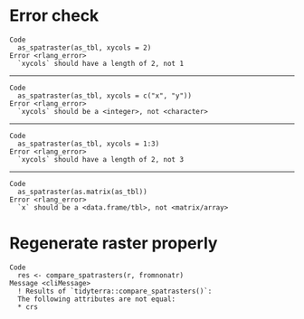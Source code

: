 # Error check

    Code
      as_spatraster(as_tbl, xycols = 2)
    Error <rlang_error>
      `xycols` should have a length of 2, not 1

---

    Code
      as_spatraster(as_tbl, xycols = c("x", "y"))
    Error <rlang_error>
      `xycols` should be a <integer>, not <character>

---

    Code
      as_spatraster(as_tbl, xycols = 1:3)
    Error <rlang_error>
      `xycols` should have a length of 2, not 3

---

    Code
      as_spatraster(as.matrix(as_tbl))
    Error <rlang_error>
      `x` should be a <data.frame/tbl>, not <matrix/array>

# Regenerate raster properly

    Code
      res <- compare_spatrasters(r, fromnonatr)
    Message <cliMessage>
      ! Results of `tidyterra::compare_spatrasters()`: 
      The following attributes are not equal:
      * crs


